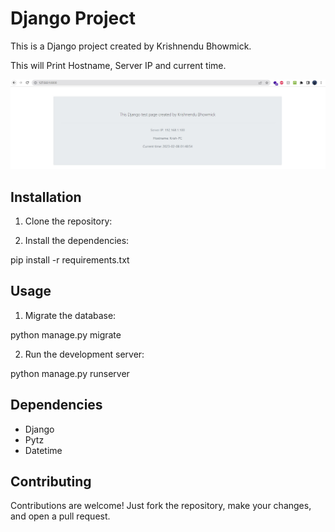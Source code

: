 # Django Project

This is a Django project created by Krishnendu Bhowmick.

This will Print Hostname, Server IP and current time.

![alt text](https://github.com/bhowmickkrishnendu/django-hello-world-app/blob/master/Screenshot.jpg?raw=true)

## Installation

1. Clone the repository:


2. Install the dependencies:

pip install -r requirements.txt


## Usage

1. Migrate the database:

python manage.py migrate

2. Run the development server:

python manage.py runserver


## Dependencies

- Django
- Pytz
- Datetime

## Contributing

Contributions are welcome! Just fork the repository, make your changes, and open a pull request.

